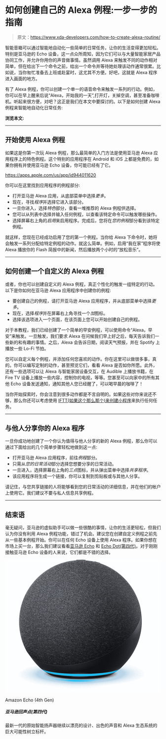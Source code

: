 # 如何创建自己的 Alexa 例程:一步一步的指南

> 原文：<https://www.xda-developers.com/how-to-create-alexa-routine/>

智能音箱可以通过智能地自动化一些简单的日常任务，让你的生活变得更加轻松。特别是亚马逊的 Echo 设备，这一点众所周知，因为它们可以与大量智能家居产品协同工作，并允许你用你的声音做事情。虽然调用 Alexa 来触发不同的动作相对简单，但在给出下一个命令之前，给出一个命令并等待她处理该动作通常很累。比如说，当你匆忙准备去上班或赴宴时，这尤其不方便。好吧，这就是 Alexa 程序进入画面的地方。

有了 Alexa 例程，你可以创建一个单一的语音命令来触发一系列的行动。例如，你可以在早上醒来后说“Alexa，开始我的一天”,打开灯，关掉空调，甚至准备咖啡机。听起来很方便，对吧？这正是我们在本文中要探讨的。以下是如何创建 Alexa 例程来智能地自动化日常任务:

**浏览本文:**

* * *

## 开始使用 Alexa 例程

如果这是你第一次玩 Alexa 例程，那么最简单的入门方法是使用亚马逊 Alexa 应用程序上的特色例程。这个特别的应用程序在 Android 和 iOS 上都是免费的，如果你拥有并使用亚马逊 Echo 设备，你可能已经有了它。

https://apps.apple.com/us/app/id944011620

你可以在这里找到应用程序的例程部分:

*   打开亚马逊 Alexa 应用，从底部菜单中选择*更多*。
*   现在，寻找*程序*并选择它进入该部分。
*   一旦你进入，选择*特色*部分，查看一堆推荐的 Alexa 例程供选择。
*   您可以从列表中选择并输入任何例程，以查看该特定命令可以触发哪些操作。
*   选择屏幕右上角的*启用*来启用程序。完成后，您将在*您的例程*部分看到该特定例程。

就这样，您现在已经成功启用了您的第一个例程。当你给 Alexa 下命令时，她将会触发一系列分配给特定例程的动作。就这么简单。例如，启用“我在家”程序将使 Alexa 播放你的 Flash 简报中的新闻，然后播放两个小时的“放松音乐”。

* * *

## 如何创建一个自定义的 Alexa 例程

或者，你也可以创建自定义的 Alexa 例程，真正个性化的触发一组特定的行动。以下是你如何在亚马逊 Alexa 应用程序中创建你的例程:

*   要创建自己的例程，请打开亚马逊 Alexa 应用程序，并从底部菜单中选择*更多*。
*   现在，选择*程序*并在屏幕右上角寻找一个*加*图标。
*   选择该选项进入一个页面，在该页面上您可以开始创建自己的例程。

对于本教程，我们已经创建了一个简单的早安例程，可以使用命令“Alexa，早安”来触发。一旦触发，我们要求 Alexa 在问候我们早上好之后，每天告诉我们一些新的和有趣的事情。之后，Alexa 会告诉日期，阅读天气预报，并在 Spotify 上播放一些 Lo-Fi 节拍。

您可以自定义每个例程，并添加任何您喜欢的动作。你在这里可以做很多事，真的。你可以编写定制的动作，甚至预览它们，看看 Alexa 是否如你所愿。此外，还有一些选项可以让 Alexa 与智能家居设备交互，在 Audible 上播放书籍，在 Fire TV 设备上播放一些内容，控制你的电视，等等。您甚至可以向家中的所有其他 Echo 设备发送通知，通知其他人您已经醒了，可以喝早晨的咖啡了！

当你开始探索时，你会注意到很多动作都是不言自明的。如果这些对你来说还不够，那么你还可以考虑使用 [IFTT(如果这个那么那个)来创建小程序](https://ifttt.com/explore/introducing-the-amazon-alexa-channel)来执行任何任务。

* * *

## 与他人分享你的 Alexa 程序

一旦你成功地创建了一个你认为值得与他人分享的新的 Alexa 例程，那么你可以通过下面给出的几个简单步骤轻松地做到这一点:

*   打开亚马逊 Alexa 应用程序，前往*例程*部分。
*   只需从*您的日常活动*部分选择您想要分享的日常活动。
*   一旦进入，选择屏幕右上角的*三点*图标，并从弹出菜单中选择*共享程序*。
*   该应用程序将生成一个链接，你可以复制到剪贴板或与其他人分享。

请记住，与您共享链接的人将能够看到您的日常活动的详细信息，并在他们的帐户上使用它。我们建议不要与私人信息共享例程。

* * *

## 结束语

毫无疑问，亚马逊的虚拟助手可以做一些很酷的事情，让你的生活更轻松，但我们认为你没有利用 Alexa 例程功能，错过了机会。建议您在创建自定义例程之前先从一些基本例程开始。你可以在任何 Echo 设备上使用 Alexa 程序。如果你想在市场上买一台，那么我们建议看看[亚马逊 Echo](https://www.xda-developers.com/amazon-echo-4th-gen-review/) 和 [Echo Dot(第四代)](https://www.xda-developers.com/amazon-echo-dot-4th-gen-review/)。对于刚刚接触亚马逊 Echo 设备的人来说，它们都是不错的选择。

 <picture>![The Amazon Echo is the best all-around smart speaker for most people with a nice design, great sound and the immense power of the Alexa ecosystem at its disposal.](img/82c4294cd1e55d681d456155362864d1.png)</picture> 

Amazon Echo (4th Gen)

##### 亚马逊回声点(第四代)

最新一代的原始智能扬声器继续以漂亮的设计、出色的声音和 Alexa 生态系统的巨大可能性树立标杆。